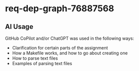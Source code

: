 # req-dep-graph-76887568

## AI Usage
GitHub CoPilot and/or ChatGPT was used in the following ways:
- Clarification for certain parts of the assignment
- How a Makefile works, and how to go about creating one
- How to parse text files
- Examples of parsing text files
